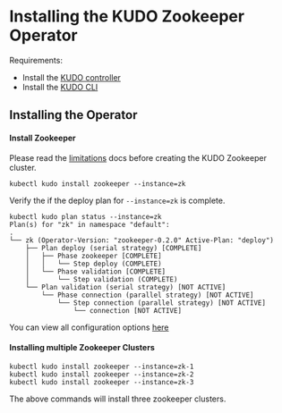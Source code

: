 # Installing the KUDO Zookeeper Operator

Requirements:

- Install the [KUDO controller](https://kudo.dev/docs/getting-started/)
- Install the [KUDO CLI](https://kudo.dev/docs/cli/)


## Installing the Operator

#### Install Zookeeper 

Please read the [limitations](./limitations.md) docs before creating the KUDO Zookeeper cluster.

```
kubectl kudo install zookeeper --instance=zk
```

Verify the if the deploy plan for `--instance=zk` is complete.
```
kubectl kudo plan status --instance=zk
Plan(s) for "zk" in namespace "default":
.
└── zk (Operator-Version: "zookeeper-0.2.0" Active-Plan: "deploy")
    ├── Plan deploy (serial strategy) [COMPLETE]
    │   ├── Phase zookeeper [COMPLETE]
    │   │   └── Step deploy (COMPLETE)
    │   └── Phase validation [COMPLETE]
    │       └── Step validation (COMPLETE)
    └── Plan validation (serial strategy) [NOT ACTIVE]
        └── Phase connection (parallel strategy) [NOT ACTIVE]
            └── Step connection (parallel strategy) [NOT ACTIVE]
                └── connection [NOT ACTIVE]
```

You can view all configuration options [here](./configuration.md)

#### Installing multiple Zookeeper Clusters

```
kubectl kudo install zookeeper --instance=zk-1
kubectl kudo install zookeeper --instance=zk-2
kubectl kudo install zookeeper --instance=zk-3
```

The above commands will install three zookeeper clusters.
